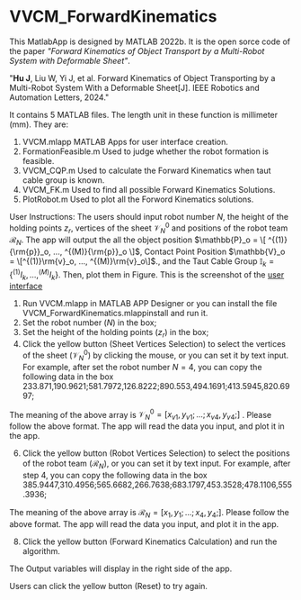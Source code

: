 # VVCM_ForwardKinematics



This MatlabApp is designed by MATLAB 2022b. It is the open sorce code of the paper _"Forward Kinematics of Object Transport by a Multi-Robot System with Deformable Sheet"_.

"**Hu J**, Liu W, Yi J, et al. Forward Kinematics of Object Transporting by a Multi-Robot System With a Deformable Sheet[J]. IEEE Robotics and Automation Letters, 2024."


It contains 5 MATLAB files. The length unit in these function is millimeter (mm). They are:
1. VVCM.mlapp      		MATLAB Apps for user interface creation.
2. FormationFeasible.m   	Used to judge whether the robot formation is feasible.
3. VVCM_CQP.m		Used to calculate the Forward Kinematics when taut cable group is known.
4. VVCM_FK.m    		Used to find all possible Forward Kinematics Solutions.
5. PlotRobot.m		Used to plot all the Forword Kinematics solutions.


User Instructions: The users should input robot number $N$,  the height of the holding points $z_r$,  vertices of the sheet $\mathcal{V}_N^0$ and positions of the robot team $\mathcal{R}_N$.
The app will output the all the object position  $\mathbb{P}_o = \[ ^{(1)}{\rm{p}}_o, ..., ^{(M)}{\rm{p}}_o \]$, Contact Point Position  $\mathbb{V}_o = \[^{(1)}\rm{v}_o, ..., ^{(M)}\rm{v}_o\]$., and the Taut Cable Group $\mathbb{I}_k = \{^{(1)}{{I}}_k, ..., ^{(M)}{{I}}_k\}$. Then, plot them in Figure.
This is the screenshot of the [user interface](VVCM_FK_APP.png)
1. Run VVCM.mlapp  in MATLAB APP Designer or you can install the file VVCM_ForwardKinematics.mlappinstall and run it.
2. Set the robot number ($N$) in the box;
3. Set the height of the holding points ($z_r$) in the box;
4. Click the yellow button (Sheet Vertices Selection) to select the vertices of the sheet ($\mathcal{V}_N^0$) by clicking the mouse, or you can set it by text input.
For example, after set the robot number $N=4$, you can copy the following data in the box
   233.871,190.9621;581.7972,126.8222;890.553,494.1691;413.5945,820.6997;
   
The meaning of the above array is $\mathcal{V}_N^0= [x_{v1},y_{v1};...;x_{v4},y_{v4};]$ . Please follow the above format. The app will read the data you input, and plot it in the app.

6.  Click the yellow button (Robot Vertices Selection) to select the positions of the robot team ($\mathcal{R}_N$), or you can set it by text input.
For example, after step 4, you can copy the following data in the box
385.9447,310.4956;565.6682,266.7638;683.1797,453.3528;478.1106,555.3936;
    
The meaning of the above array is $\mathcal{R}_N = [x_1,y_1;...;x_4,y_4;]$. Please follow the above format. The app will read the data you input, and plot it in the app.

8. Click the yellow button (Forward Kinematics Calculation) and run the algorithm.

The Output variables will display in the right side of the app.

Users can click the yellow button (Reset) to try again.
